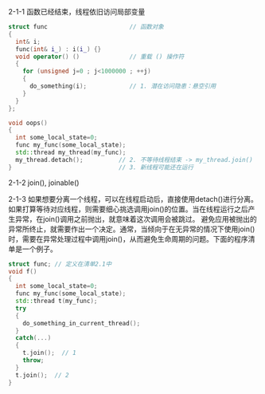 
2-1-1 
函数已经结束，线程依旧访问局部变量
```c++
struct func                       // 函数对象
{
  int& i;
  func(int& i_) : i(i_) {}
  void operator() ()              // 重载 () 操作符
  {
    for (unsigned j=0 ; j<1000000 ; ++j)
    {
      do_something(i);            // 1. 潜在访问隐患：悬空引用
    }
  }
};

void oops()
{
  int some_local_state=0;
  func my_func(some_local_state);
  std::thread my_thread(my_func);
  my_thread.detach();          // 2. 不等待线程结束 -> my_thread.join()
}                              // 3. 新线程可能还在运行
```
2-1-2 join(), joinable()

2-1-3
如果想要分离一个线程，可以在线程启动后，直接使用detach()进行分离。如果打算等待对应线程，则需要细心挑选调用join()的位置。当在线程运行之后产生异常，在join()调用之前抛出，就意味着这次调用会被跳过。
避免应用被抛出的异常所终止，就需要作出一个决定。通常，当倾向于在无异常的情况下使用join()时，需要在异常处理过程中调用join()，从而避免生命周期的问题。下面的程序清单是一个例子。
```c++
struct func; // 定义在清单2.1中
void f()
{
  int some_local_state=0;
  func my_func(some_local_state);
  std::thread t(my_func);
  try
  {
    do_something_in_current_thread();
  }
  catch(...)
  {
    t.join();  // 1
    throw;
  }
  t.join();  // 2
}
```


